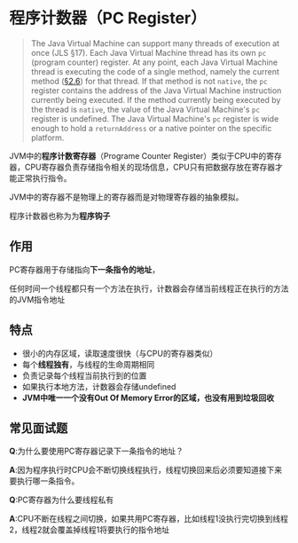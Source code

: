 # 程序计数器（PC Register）

> The Java Virtual Machine can support many threads of execution at once (JLS §17). Each Java Virtual Machine thread has its own `pc` (program counter) register. At any point, each Java Virtual Machine thread is executing the code of a single method, namely the current method ([§2.6](https://docs.oracle.com/javase/specs/jvms/se8/html/jvms-2.html#jvms-2.6)) for that thread. If that method is not `native`, the `pc` register contains the address of the Java Virtual Machine instruction currently being executed. If the method currently being executed by the thread is `native`, the value of the Java Virtual Machine's `pc` register is undefined. The Java Virtual Machine's `pc` register is wide enough to hold a `returnAddress` or a native pointer on the specific platform.

JVM中的**程序计数寄存器**（Programe Counter Register）类似于CPU中的寄存器，CPU寄存器负责存储指令相关的现场信息，CPU只有把数据存放在寄存器才能正常执行指令。

JVM中的寄存器不是物理上的寄存器而是对物理寄存器的抽象模拟。



程序计数器也称为为**程序钩子**

## 作用

PC寄存器用于存储指向**下一条指令的地址**，

任何时间一个线程都只有一个方法在执行，计数器会存储当前线程正在执行的方法的JVM指令地址

## 特点

- 很小的内存区域，读取速度很快（与CPU的寄存器类似）
- 每个**线程独有**，与线程的生命周期相同
- 负责记录每个线程当前执行到的位置
- 如果执行本地方法，计数器会存储undefined
- **JVM中唯一一个没有Out Of Memory Error的区域，也没有用到垃圾回收**

## 常见面试题

**Q**:为什么要使用PC寄存器记录下一条指令的地址？

**A**:因为程序执行时CPU会不断切换线程执行，线程切换回来后必须要知道接下来要执行哪一条指令。

**Q**:PC寄存器为什么要线程私有

**A**:CPU不断在线程之间切换，如果共用PC寄存器，比如线程1没执行完切换到线程2，线程2就会覆盖掉线程1将要执行的指令地址